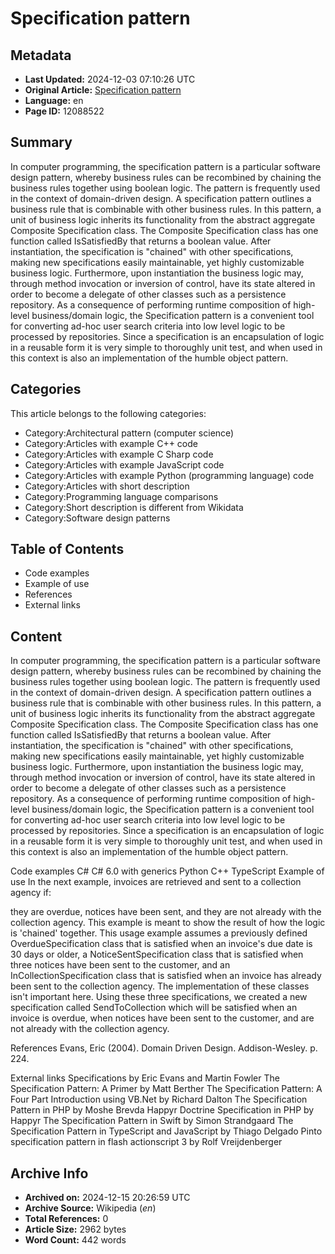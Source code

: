 # Specification pattern

## Metadata
- **Last Updated:** 2024-12-03 07:10:26 UTC
- **Original Article:** [Specification pattern](https://en.wikipedia.org/wiki/Specification_pattern)
- **Language:** en
- **Page ID:** 12088522

## Summary
In computer programming, the specification pattern is a particular software design pattern, whereby business rules can be recombined by chaining the business rules together using boolean logic. The pattern is frequently used in the context of domain-driven design.
A specification pattern outlines a business rule that is combinable with other business rules. In this pattern, a unit of business logic inherits its functionality from the abstract aggregate Composite Specification class. The Composite Specification class has one function called IsSatisfiedBy that returns a boolean value. After instantiation, the specification is "chained" with other specifications, making new specifications easily maintainable, yet highly customizable business logic. Furthermore, upon instantiation the business logic may, through method invocation or inversion of control, have its state altered in order to become a delegate of other classes such as a persistence repository.
As a consequence of performing runtime composition of high-level business/domain logic, the Specification pattern is a convenient tool for converting ad-hoc user search criteria into low level logic to be processed by repositories.
Since a specification is an encapsulation of logic in a reusable form it is very simple to thoroughly unit test, and when used in this context is also an implementation of the humble object pattern.

## Categories
This article belongs to the following categories:

- Category:Architectural pattern (computer science)
- Category:Articles with example C++ code
- Category:Articles with example C Sharp code
- Category:Articles with example JavaScript code
- Category:Articles with example Python (programming language) code
- Category:Articles with short description
- Category:Programming language comparisons
- Category:Short description is different from Wikidata
- Category:Software design patterns

## Table of Contents

- Code examples
- Example of use
- References
- External links

## Content

In computer programming, the specification pattern is a particular software design pattern, whereby business rules can be recombined by chaining the business rules together using boolean logic. The pattern is frequently used in the context of domain-driven design.
A specification pattern outlines a business rule that is combinable with other business rules. In this pattern, a unit of business logic inherits its functionality from the abstract aggregate Composite Specification class. The Composite Specification class has one function called IsSatisfiedBy that returns a boolean value. After instantiation, the specification is "chained" with other specifications, making new specifications easily maintainable, yet highly customizable business logic. Furthermore, upon instantiation the business logic may, through method invocation or inversion of control, have its state altered in order to become a delegate of other classes such as a persistence repository.
As a consequence of performing runtime composition of high-level business/domain logic, the Specification pattern is a convenient tool for converting ad-hoc user search criteria into low level logic to be processed by repositories.
Since a specification is an encapsulation of logic in a reusable form it is very simple to thoroughly unit test, and when used in this context is also an implementation of the humble object pattern.

Code examples
C#
C# 6.0 with generics
Python
C++
TypeScript
Example of use
In the next example, invoices are retrieved and sent to a collection agency if:

they are overdue,
notices have been sent, and
they are not already with the collection agency.
This example is meant to show the result of how the logic is 'chained' together.
This usage example assumes a previously defined OverdueSpecification class that is satisfied when an invoice's due date is 30 days or older, a NoticeSentSpecification class that is satisfied when three notices have been sent to the customer, and an InCollectionSpecification class that is satisfied when an invoice has already been sent to the collection agency. The implementation of these classes isn't important here.
Using these three specifications, we created a new specification called SendToCollection which will be satisfied when an invoice is overdue, when notices have been sent to the customer, and are not already with the collection agency.

References
Evans, Eric (2004). Domain Driven Design. Addison-Wesley. p. 224.

External links
Specifications by Eric Evans and Martin Fowler
The Specification Pattern: A Primer by Matt Berther
The Specification Pattern: A Four Part Introduction using VB.Net  by Richard Dalton
The Specification Pattern in PHP by Moshe Brevda
Happyr Doctrine Specification in PHP by Happyr
The Specification Pattern in Swift by Simon Strandgaard
The Specification Pattern in TypeScript and JavaScript by Thiago Delgado Pinto
specification pattern in flash actionscript 3 by Rolf Vreijdenberger

## Archive Info
- **Archived on:** 2024-12-15 20:26:59 UTC
- **Archive Source:** Wikipedia (_en_)
- **Total References:** 0
- **Article Size:** 2962 bytes
- **Word Count:** 442 words
